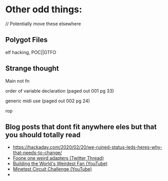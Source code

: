 

# Other odd things:

// Potentially move these elsewhere

## Polygot Files

elf hacking, POC||GTFO

## Strange thought

Main not fn

order of variable declaration (paged out 001 pg 33)

generic midi use (paged out 002 pg 24)

rop

## Blog posts that dont fit anywhere eles but that you should totally read

- https://hackaday.com/2020/02/20/we-ruined-status-leds-heres-why-that-needs-to-change/
- [Foone one weird adapters (Twitter Thread)](https://twitter.com/Foone/status/1224206741602062336)
- [Building the World's Weirdest Fan (YouTube)](https://www.youtube.com/watch?v=77Y7DHfoFOk&list=PL5cGwrD7cv8hK-qxPqRB25Dzs0BtLWhXz)
- [Minetest Circuit Challenge (YouTube)](https://www.youtube.com/watch?v=nI8Q1bqT8QU&list=PL5cGwrD7cv8hK-qxPqRB25Dzs0BtLWhXz)
- 


